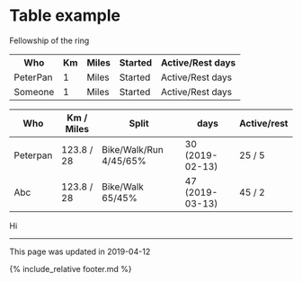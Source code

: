 
# Table example

Fellowship of the ring

<table>
<tr><th>Who</th><th>Km</th><th>Miles</th><th>Started</th><th>Active/Rest days</th></tr>
<tr><td>PeterPan</td><td>1</td><td>Miles</td><td>Started</td><td>Active/Rest days</td></tr>
<tr><td>Someone</td><td>1</td><td>Miles</td><td>Started</td><td>Active/Rest days</td></tr>
</table>


| Who | Km / Miles | Split | days | Active/rest |
|---|---|---|---|---|
|Peterpan| 123.8 / 28 | Bike/Walk/Run 4/45/65% | 30 (2019-02-13) | 25 / 5 |
|Abc| 123.8 / 28 | Bike/Walk 65/45% | 47 (2019-03-13) | 45 / 2 |


Hi

---
This page was updated in 2019-04-12

{% include_relative footer.md %}
